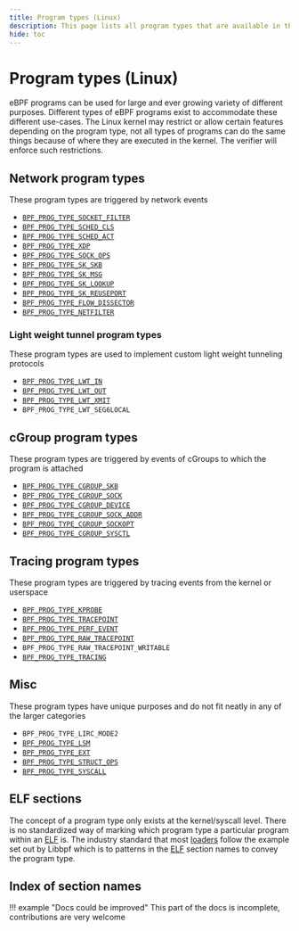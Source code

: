 ```yaml
---
title: Program types (Linux)
description: This page lists all program types that are available in the Linux kernel. They are categorized based on their functionality.
hide: toc
---
```

# Program types (Linux)

eBPF programs can be used for large and ever growing variety of different purposes. Different types of eBPF programs exist to accommodate these different use-cases. The Linux kernel may restrict or allow certain features depending on the program type, not all types of programs can do the same things because of where they are executed in the kernel. The verifier will enforce such restrictions.

## Network program types

These program types are triggered by network events

* [`BPF_PROG_TYPE_SOCKET_FILTER`](BPF_PROG_TYPE_SOCKET_FILTER.md)
* [`BPF_PROG_TYPE_SCHED_CLS`](BPF_PROG_TYPE_SCHED_CLS.md)
* [`BPF_PROG_TYPE_SCHED_ACT`](BPF_PROG_TYPE_SCHED_ACT.md)
* [`BPF_PROG_TYPE_XDP`](BPF_PROG_TYPE_XDP.md)
* [`BPF_PROG_TYPE_SOCK_OPS`](BPF_PROG_TYPE_SOCK_OPS.md)
* [`BPF_PROG_TYPE_SK_SKB`](BPF_PROG_TYPE_SK_SKB.md)
* [`BPF_PROG_TYPE_SK_MSG`](BPF_PROG_TYPE_SK_MSG.md)
* [`BPF_PROG_TYPE_SK_LOOKUP`](BPF_PROG_TYPE_SK_LOOKUP.md)
* [`BPF_PROG_TYPE_SK_REUSEPORT`](BPF_PROG_TYPE_SK_REUSEPORT.md)
* [`BPF_PROG_TYPE_FLOW_DISSECTOR`](BPF_PROG_TYPE_FLOW_DISSECTOR.md)
* [`BPF_PROG_TYPE_NETFILTER`](BPF_PROG_TYPE_NETFILTER.md)

### Light weight tunnel program types

These program types are used to implement custom light weight tunneling protocols

* [`BPF_PROG_TYPE_LWT_IN`](BPF_PROG_TYPE_LWT_IN.md)
* [`BPF_PROG_TYPE_LWT_OUT`](BPF_PROG_TYPE_LWT_OUT.md)
* [`BPF_PROG_TYPE_LWT_XMIT`](BPF_PROG_TYPE_LWT_XMIT.md)
* `BPF_PROG_TYPE_LWT_SEG6LOCAL`

## cGroup program types

These program types are triggered by events of cGroups to which the program is attached

* [`BPF_PROG_TYPE_CGROUP_SKB`](BPF_PROG_TYPE_CGROUP_SKB.md)
* [`BPF_PROG_TYPE_CGROUP_SOCK`](BPF_PROG_TYPE_CGROUP_SOCK.md)
* [`BPF_PROG_TYPE_CGROUP_DEVICE`](BPF_PROG_TYPE_CGROUP_DEVICE.md)
* [`BPF_PROG_TYPE_CGROUP_SOCK_ADDR`](BPF_PROG_TYPE_CGROUP_SOCK_ADDR.md)
* [`BPF_PROG_TYPE_CGROUP_SOCKOPT`](BPF_PROG_TYPE_CGROUP_SOCKOPT.md)
* [`BPF_PROG_TYPE_CGROUP_SYSCTL`](BPF_PROG_TYPE_CGROUP_SYSCTL.md)

## Tracing program types

These program types are triggered by tracing events from the kernel or userspace

* [`BPF_PROG_TYPE_KPROBE`](BPF_PROG_TYPE_KPROBE.md)
* [`BPF_PROG_TYPE_TRACEPOINT`](BPF_PROG_TYPE_TRACEPOINT.md)
* [`BPF_PROG_TYPE_PERF_EVENT`](BPF_PROG_TYPE_PERF_EVENT.md)
* [`BPF_PROG_TYPE_RAW_TRACEPOINT`](BPF_PROG_TYPE_RAW_TRACEPOINT.md)
* `BPF_PROG_TYPE_RAW_TRACEPOINT_WRITABLE`
* [`BPF_PROG_TYPE_TRACING`](BPF_PROG_TYPE_TRACING.md)

## Misc

These program types have unique purposes and do not fit neatly in any of the larger categories

* `BPF_PROG_TYPE_LIRC_MODE2`
* [`BPF_PROG_TYPE_LSM`](BPF_PROG_TYPE_LSM.md)
* [`BPF_PROG_TYPE_EXT`](BPF_PROG_TYPE_EXT.md)
* [`BPF_PROG_TYPE_STRUCT_OPS`](BPF_PROG_TYPE_STRUCT_OPS.md)
* [`BPF_PROG_TYPE_SYSCALL`](BPF_PROG_TYPE_SYSCALL.md) 

## ELF sections

The concept of a program type only exists at the kernel/syscall level. There is no standardized way of marking which program type a particular program within an [ELF](../../concepts/elf.md) is. The industry standard that most [loaders](../../concepts/loader.md) follow the example set out by Libbpf which is to patterns in the [ELF](../../concepts/elf.md) section names to convey the program type. 

## Index of section names

!!! example "Docs could be improved"
    This part of the docs is incomplete, contributions are very welcome
